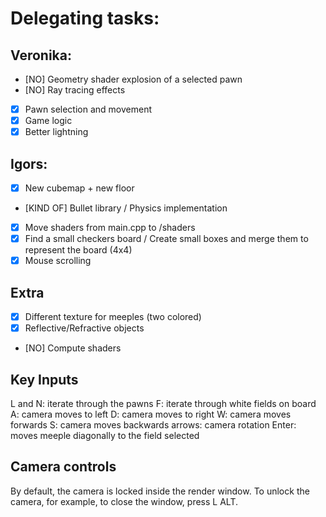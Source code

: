 # Delegating tasks:
## Veronika:
- [NO] Geometry shader explosion of a selected pawn
- [NO] Ray tracing effects
- [x] Pawn selection and movement
- [x] Game logic
- [x] Better lightning

## Igors:
- [x] New cubemap + new floor
- [KIND OF] Bullet library / Physics implementation
- [x] Move shaders from main.cpp to /shaders
- [x] Find a small checkers board / Create small boxes and merge them to represent the board (4x4)
- [x] Mouse scrolling

## Extra
- [X] Different texture for meeples (two colored)
- [X] Reflective/Refractive objects
- [NO] Compute shaders


## Key Inputs
L and N: iterate through the pawns
F: iterate through white fields on board
A: camera moves to left
D: camera moves to right
W: camera moves forwards
S: camera moves backwards
arrows: camera rotation
Enter: moves meeple diagonally to the field selected

## Camera controls
By default, the camera is locked inside the render window. To unlock the camera, for example, to close the window, press L ALT.